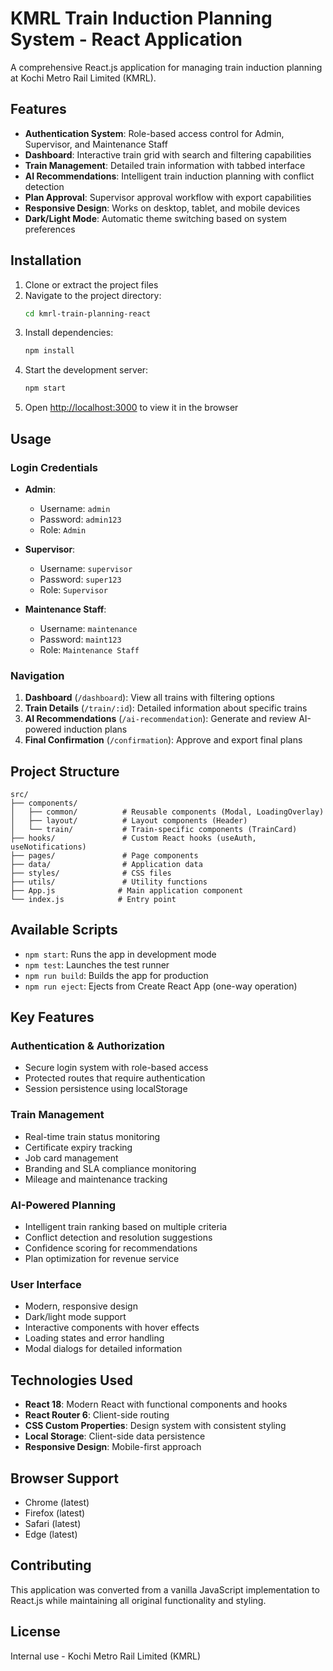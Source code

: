 # KMRL Train Induction Planning System - React Application

A comprehensive React.js application for managing train induction planning at Kochi Metro Rail Limited (KMRL).

## Features

- **Authentication System**: Role-based access control for Admin, Supervisor, and Maintenance Staff
- **Dashboard**: Interactive train grid with search and filtering capabilities
- **Train Management**: Detailed train information with tabbed interface
- **AI Recommendations**: Intelligent train induction planning with conflict detection
- **Plan Approval**: Supervisor approval workflow with export capabilities
- **Responsive Design**: Works on desktop, tablet, and mobile devices
- **Dark/Light Mode**: Automatic theme switching based on system preferences

## Installation

1. Clone or extract the project files
2. Navigate to the project directory:
   ```bash
   cd kmrl-train-planning-react
   ```
3. Install dependencies:
   ```bash
   npm install
   ```
4. Start the development server:
   ```bash
   npm start
   ```
5. Open [http://localhost:3000](http://localhost:3000) to view it in the browser

## Usage

### Login Credentials

- **Admin**: 
  - Username: `admin`
  - Password: `admin123`
  - Role: `Admin`

- **Supervisor**: 
  - Username: `supervisor`
  - Password: `super123`
  - Role: `Supervisor`

- **Maintenance Staff**: 
  - Username: `maintenance`
  - Password: `maint123`
  - Role: `Maintenance Staff`

### Navigation

1. **Dashboard** (`/dashboard`): View all trains with filtering options
2. **Train Details** (`/train/:id`): Detailed information about specific trains
3. **AI Recommendations** (`/ai-recommendation`): Generate and review AI-powered induction plans
4. **Final Confirmation** (`/confirmation`): Approve and export final plans

## Project Structure

```
src/
├── components/
│   ├── common/          # Reusable components (Modal, LoadingOverlay)
│   ├── layout/          # Layout components (Header)
│   └── train/           # Train-specific components (TrainCard)
├── hooks/               # Custom React hooks (useAuth, useNotifications)
├── pages/               # Page components
├── data/                # Application data
├── styles/              # CSS files
├── utils/               # Utility functions
├── App.js              # Main application component
└── index.js            # Entry point
```

## Available Scripts

- `npm start`: Runs the app in development mode
- `npm test`: Launches the test runner
- `npm run build`: Builds the app for production
- `npm run eject`: Ejects from Create React App (one-way operation)

## Key Features

### Authentication & Authorization
- Secure login system with role-based access
- Protected routes that require authentication
- Session persistence using localStorage

### Train Management
- Real-time train status monitoring
- Certificate expiry tracking
- Job card management
- Branding and SLA compliance monitoring
- Mileage and maintenance tracking

### AI-Powered Planning
- Intelligent train ranking based on multiple criteria
- Conflict detection and resolution suggestions
- Confidence scoring for recommendations
- Plan optimization for revenue service

### User Interface
- Modern, responsive design
- Dark/light mode support
- Interactive components with hover effects
- Loading states and error handling
- Modal dialogs for detailed information

## Technologies Used

- **React 18**: Modern React with functional components and hooks
- **React Router 6**: Client-side routing
- **CSS Custom Properties**: Design system with consistent styling
- **Local Storage**: Client-side data persistence
- **Responsive Design**: Mobile-first approach

## Browser Support

- Chrome (latest)
- Firefox (latest)
- Safari (latest)
- Edge (latest)

## Contributing

This application was converted from a vanilla JavaScript implementation to React.js while maintaining all original functionality and styling.

## License

Internal use - Kochi Metro Rail Limited (KMRL)
